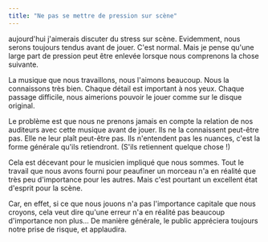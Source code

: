 ```yaml
---
title: "Ne pas se mettre de pression sur scène"
---
```


aujourd'hui j'aimerais discuter du stress sur scène. Evidemment, nous serons 
toujours tendus avant de jouer. C'est normal. Mais je pense qu'une large part 
de pression peut être enlevée lorsque nous comprenons la chose suivante.

La musique que nous travaillons, nous l'aimons beaucoup. Nous la connaissons 
très bien. Chaque détail est important à nos yeux. Chaque passage difficile, 
nous aimerions pouvoir le jouer comme sur le disque original.

Le problème est que nous ne prenons jamais en compte la relation de nos 
auditeurs avec cette musique avant de jouer. Ils ne la connaissent peut-être 
pas. Elle ne leur plaît peut-être pas. Ils n'entendent pas les nuances, c'est 
la forme générale qu'ils retiendront. (S'ils retiennent quelque chose !)

Cela est décevant pour le musicien impliqué que nous sommes. Tout le travail 
que nous avons fourni pour peaufiner un morceau n'a en réalité que très peu 
d'importance pour les autres. Mais c'est pourtant un excellent état d'esprit 
pour la scène.

Car, en effet, si ce que nous jouons n'a pas l'importance capitale que nous 
croyons, cela veut dire qu'une erreur n'a en réalité pas beaucoup d'importance 
non plus… De manière générale, le public appréciera toujours notre prise de 
risque, et applaudira.
